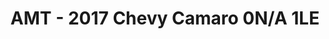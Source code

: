 ---
layout: product
title: "AMT - 2017 Chevy Camaro 0N/A 1LE"
price: "TBA" 
desc: "N/A"
img_path: "/assets/img/AMT1074M.jpg"
brand: "N/A"
available: false
special_offer: false
new: false
soon: false
cat: "010000"
subcat: "013800"
subsubcat: "0N/A"
sifra: "AMT1074M"
popular: true
---